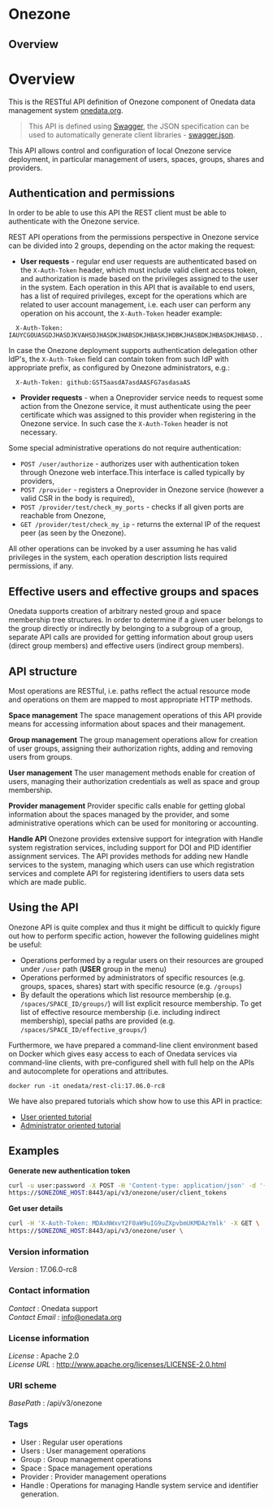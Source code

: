 # Onezone


<a name="overview"></a>
## Overview
# Overview
This is the RESTful API definition of Onezone component of Onedata data management system [onedata.org](http://www.onedata.org).

> This API is defined using [Swagger](http://swagger.io/), the JSON specification can be used to automatically generate
> client libraries - [swagger.json](../../../swagger/onezone/swagger.json).

This API allows control and configuration of local Onezone service deployment, in particular management
of users, spaces, groups, shares and providers.

## Authentication and permissions
In order to be able to use this API the REST client must be able to authenticate with the Onezone service.

REST API operations from the permissions perspective in Onezone service can be divided into 2 groups,
depending on the actor making the request:
 * **User requests** - regular end user requests are authenticated based on the `X-Auth-Token` header, which
 must include valid client access token, and authorization is made based on the privileges assigned
 to the user in the system. Each operation in this API that is available to end users, has a list of
 required privileges, except for the operations which are related to user account management, i.e.
 each user can perform any operation on his account, the `X-Auth-Token` header example:
 ```
   X-Auth-Token: IAUYCGOUASGDJHASDJKVAHSDJHASDKJHABSDKJHBASKJHDBKJHASBDKJHBASDKJHBASD...
 ```
In case the Onezone deployment supports authentication delegation other IdP's,
the `X-Auth-Token` field can contain token from such IdP with appropriate prefix,
as configured by Onezone administrators, e.g.:
 ```
   X-Auth-Token: github:GST5aasdA7asdAASFG7asdasaAS
 ```

 * **Provider requests** - when a Oneprovider service needs to request some action from the Onezone service,
 it must authenticate using the peer certificate which was assigned to this provider when registering
 in the Onezone service. In such case the `X-Auth-Token` header is not necessary.

Some special administrative operations do not require authentication:
 * `POST /user/authorize` - authorizes user with authentication token through
 Onezone web interface.This interface is called typically by providers,
 * `POST /provider` - registers a Oneprovider in Onezone service
 (however a valid CSR in the body is required),
 * `POST /provider/test/check_my_ports` - checks if all given ports
 are reachable from Onezone,
 * `GET /provider/test/check_my_ip` - returns the external IP of the request peer (as seen by the Onezone).

All other operations can be invoked by a user assuming he has valid privileges in the system,
each operation description lists required permissions, if any.

## Effective users and effective groups and spaces
Onedata supports creation of arbitrary nested group and space membership tree structures. In order to determine
if a given user belongs to the group directly or indirectly by belonging to a subgroup of a group,
separate API calls are provided for getting information about group users (direct group members) and
effective users (indirect group members).

## API structure
Most operations are RESTful, i.e. paths reflect the actual resource mode and operations on them are mapped to
most appropriate HTTP methods.

**Space management**
The space management operations of this API provide means for accessing information about spaces
and their management.

**Group management**
The group management operations allow for creation of user groups, assigning their authorization rights,
adding and removing users from groups.

**User management**
The user management methods enable for creation of users, managing their authorization
credentials as well as space and group membership.

**Provider management**
Provider specific calls enable for getting global information about the spaces managed by the provider,
and some administrative operations which can be used for monitoring or accounting.

**Handle API**
Onezone provides extensive support for integration with Handle system registration
services, including support for DOI and PID identifier assignment services. The API
provides methods for adding new Handle services to the system, managing which users
can use which registration services and complete API for registering identifiers to
users data sets which are made public.

## Using the API
Onezone API is quite complex and thus it might be difficult to quickly figure out how
to perform specific action, however the following guidelines might be useful:
  * Operations performed by a regular users on their resources are grouped under
    `/user` path (**USER** group in the menu)
  * Operations performed by administrators of specific resources (e.g. groups,
    spaces, shares) start with specific resource (e.g. `/groups`)
  * By default the operations which list resource membership
    (e.g. `/spaces/SPACE_ID/groups/`) will list explicit resource membership.
    To get list of effective resource membership (i.e. including indirect
    membership), special paths are provided
    (e.g. `/spaces/SPACE_ID/effective_groups/`)

Furthermore, we have prepared a command-line client environment based on Docker
which gives easy access to each of Onedata services via command-line clients,
with pre-configured shell with full help on the APIs and autocomplete for
operations and attributes.

```
docker run -it onedata/rest-cli:17.06.0-rc8
```

We have also prepared tutorials which show how to use this API in practice:
  * [User oriented tutorial](https://onedata.org/docs/doc/using_onedata/using_onedata_from_cli.html)
  * [Administrator oriented tutorial](https://onedata.org/docs/doc/administering_onedata/administering_onedata_from_cli.html)


## Examples

**Generate new authentication token**
```bash
curl -u user:password -X POST -H 'Content-type: application/json' -d '{}' \
https://$ONEZONE_HOST:8443/api/v3/onezone/user/client_tokens
```

**Get user details**
```bash
curl -H 'X-Auth-Token: MDAxNWxvY2F0aW9uIG9uZXpvbmUKMDAzYmlk' -X GET \
https://$ONEZONE_HOST:8443/api/v3/onezone/user \
```


### Version information
*Version* : 17.06.0-rc8


### Contact information
*Contact* : Onedata support  
*Contact Email* : info@onedata.org


### License information
*License* : Apache 2.0  
*License URL* : http://www.apache.org/licenses/LICENSE-2.0.html


### URI scheme
*BasePath* : /api/v3/onezone


### Tags

* User : Regular user operations
* Users : User management operations
* Group : Group management operations
* Space : Space management operations
* Provider : Provider management operations
* Handle : Operations for managing Handle system service and identifier generation.




